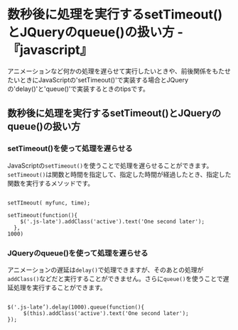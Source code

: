 # 数秒後に処理を実行するsetTimeout()とJQueryのqueue()の扱い方 -『javascript』


アニメーションなど何かの処理を遅らせて実行したいときや、前後関係をもたせたいときにJavaScriptの'setTimeout()'で実装する場合とJQueryの'delay()'と'queue()'で実装するときのtipsです。











## 数秒後に処理を実行するsetTimeout()とJQueryのqueue()の扱い方







### setTimeout()を使って処理を遅らせる

JavaScriptの`setTimeout()`を使うことで処理を遅らせることができます。`setTimeout()`は関数と時間を指定して、指定した時間が経過したとき、指定した関数を実行するメソッドです。



```

setTImeout( myfunc, time);

setTimeout(function(){
    $('.js-late').addClass('active').text('One second later');
  },
1000)

```


### JQueryのqueue()を使って処理を遅らせる


アニメーションの遅延は`delay()`で処理できますが、そのあとの処理が`addClass()`などだと実行することができません。さらに`queue()`を使うことで遅延処理を実行することができます。

```

$('.js-late’).delay(1000).queue(function(){
     $(this).addClass('active').text('One second later');
});

```
